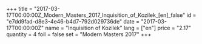 +++
title = "2017-03-17T00:00:00Z_Modern_Masters_2017_Inquisition_of_Kozilek_[en]_false"
id = "e7dd9fad-d8e3-4e46-b4d7-792d029736de"
date = "2017-03-17T00:00:00Z"
name = "Inquisition of Kozilek"
lang = ["en"]
price = "2.17"
quantity = 4
foil = false
set = "Modern Masters 2017"
+++
